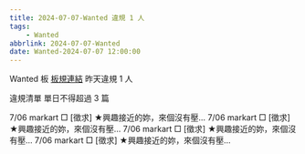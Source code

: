 ```yaml
---
title: 2024-07-07-Wanted 違規 1 人
tags:
    - Wanted
abbrlink: 2024-07-07-Wanted
date: Wanted-2024-07-07 12:00:00
---
```

Wanted 板 [板規連結](https://www.ptt.cc/bbs/Wanted/M.1608829773.A.D3B.html)
昨天違規 1 人
<!-- more -->

違規清單
單日不得超過 3 篇

7/06 markart □ [徵求] ★興趣接近的妳，來個沒有壓…
7/06 markart □ [徵求] ★興趣接近的妳，來個沒有壓…
7/06 markart □ [徵求] ★興趣接近的妳，來個沒有壓…
7/06 markart □ [徵求] ★興趣接近的妳，來個沒有壓…